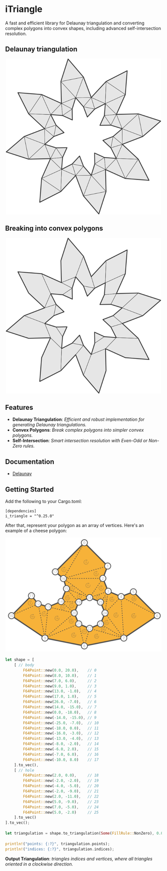 # iTriangle
A fast and efficient library for Delaunay triangulation and converting complex polygons into convex shapes, including advanced self-intersection resolution.
 
## Delaunay triangulation
<p align="center">
 <img src="readme/star_triangle.svg" width="500"/>
</p>

## Breaking into convex polygons
<p align="center">
 <img src="readme/star_polygon.svg" width="500"/>
</p>

## Features

- **Delaunay Triangulation**: *Efficient and robust implementation for generating Delaunay triangulations.*
- **Convex Polygons**: *Break complex polygons into simpler convex polygons.*
- **Self-Intersection**: *Smart intersection resolution with Even-Odd or Non-Zero rules.*

## Documentation
- [Delaunay](https://ishape-rust.github.io/iShape-js/triangle/delaunay.html)

## Getting Started

Add the following to your Cargo.toml:
```
[dependencies]
i_triangle = "^0.25.0"
```

After that, represent your polygon as an array of vertices. Here's an example of a cheese polygon:

<p align="center">
 <img src="readme/cheese_example.svg" width="600"/>
</p>

```rust
let shape = [
    [ // body
        F64Point::new(0.0, 20.0),    // 0
        F64Point::new(8.0, 10.0),    // 1
        F64Point::new(7.0, 6.0),     // 2
        F64Point::new(9.0, 1.0),     // 3
        F64Point::new(13.0, -1.0),   // 4
        F64Point::new(17.0, 1.0),    // 5
        F64Point::new(26.0, -7.0),   // 6
        F64Point::new(14.0, -15.0),  // 7
        F64Point::new(0.0, -18.0),   // 8
        F64Point::new(-14.0, -15.0), // 9
        F64Point::new(-25.0, -7.0),  // 10
        F64Point::new(-18.0, 0.0),   // 11
        F64Point::new(-16.0, -3.0),  // 12
        F64Point::new(-13.0, -4.0),  // 13
        F64Point::new(-8.0, -2.0),   // 14
        F64Point::new(-6.0, 2.0),    // 15
        F64Point::new(-7.0, 6.0),    // 16
        F64Point::new(-10.0, 8.0)    // 17
    ].to_vec(),
    [ // hole
        F64Point::new(2.0, 0.0),     // 18
        F64Point::new(-2.0, -2.0),   // 19
        F64Point::new(-4.0, -5.0),   // 20
        F64Point::new(-2.0, -9.0),   // 21
        F64Point::new(2.0, -11.0),   // 22
        F64Point::new(5.0, -9.0),    // 23
        F64Point::new(7.0, -5.0),    // 24
        F64Point::new(5.0, -2.0)     // 25
    ].to_vec()
].to_vec();

let triangulation = shape.to_triangulation(Some(FillRule::NonZero), 0.0);

println!("points: {:?}", triangulation.points);
println!("indices: {:?}", triangulation.indices);
```

**Output Triangulation**: *triangles indices and vertices, where all triangles oriented in a clockwise direction.*
